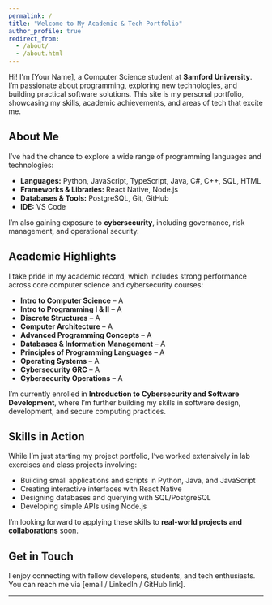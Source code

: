```yaml
---
permalink: /
title: "Welcome to My Academic & Tech Portfolio"
author_profile: true
redirect_from: 
  - /about/
  - /about.html
---
```


Hi! I'm [Your Name], a Computer Science student at **Samford University**. I’m passionate about programming, exploring new technologies, and building practical software solutions. This site is my personal portfolio, showcasing my skills, academic achievements, and areas of tech that excite me.  

## About Me
I’ve had the chance to explore a wide range of programming languages and technologies:  

- **Languages:** Python, JavaScript, TypeScript, Java, C#, C++, SQL, HTML  
- **Frameworks & Libraries:** React Native, Node.js  
- **Databases & Tools:** PostgreSQL, Git, GitHub  
- **IDE:** VS Code  

I’m also gaining exposure to **cybersecurity**, including governance, risk management, and operational security.  

## Academic Highlights
I take pride in my academic record, which includes strong performance across core computer science and cybersecurity courses:  

- **Intro to Computer Science** – A  
- **Intro to Programming I & II** – A  
- **Discrete Structures** – A  
- **Computer Architecture** – A  
- **Advanced Programming Concepts** – A  
- **Databases & Information Management** – A  
- **Principles of Programming Languages** – A  
- **Operating Systems** – A  
- **Cybersecurity GRC** – A  
- **Cybersecurity Operations** – A  

I’m currently enrolled in **Introduction to Cybersecurity and Software Development**, where I’m further building my skills in software design, development, and secure computing practices.  

## Skills in Action
While I’m just starting my project portfolio, I’ve worked extensively in lab exercises and class projects involving:  
- Building small applications and scripts in Python, Java, and JavaScript  
- Creating interactive interfaces with React Native  
- Designing databases and querying with SQL/PostgreSQL  
- Developing simple APIs using Node.js  

I’m looking forward to applying these skills to **real-world projects and collaborations** soon.  

## Get in Touch
I enjoy connecting with fellow developers, students, and tech enthusiasts. You can reach me via [email / LinkedIn / GitHub link].  

---
